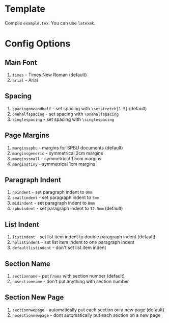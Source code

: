 # Template

Compile `example.tex`.
You can use `latexmk`.

# Config Options

## Main Font

1. `times` - Times New Roman (default)
2. `arial` - Arial

## Spacing

1. `spacingoneandhalf` - set spacing with `\setstretch{1.5}` (default)
2. `onehalfspacing` - set spacing with `\onehalfspacing`
3. `singlespacing` - set spacing with `\singlespacing`

## Page Margins

1. `marginsspbu` - margins for SPBU documents (default)
2. `marginsgeneric` - symmetrical 2cm margins
3. `marginssmall` - symmetrical 1.5cm margins
4. `marginstiny` - symmetrical 1cm margins

## Paragraph Indent

1. `noindent` - set paragraph indent to `0mm`
2. `smallindent` - set paragraph indent to `5mm`
3. `midindent` - set paragraph indent to `8mm`
4. `spbuindent` - set paragraph indent to `12.5mm` (default)

## List Indent

1. `listindent` - set list item indent to double paragraph indent (default)
2. `nolistindent` - set list item indent to one paragraph indent
3. `defaultlistindent` - don't set list item indent

## Section Name

1. `sectionname` - put `Глава` with section number (default)
2. `nosectionname` - don't put anything with section number

## Section New Page

1. `sectionnwepage` - automatically put each section on a new page (default)
2. `nosectionnewpage` - dont automatically put each section on a new page

